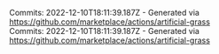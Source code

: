 Commits: 2022-12-10T18:11:39.187Z - Generated via https://github.com/marketplace/actions/artificial-grass
<br>
Commits: 2022-12-10T18:11:39.187Z - Generated via https://github.com/marketplace/actions/artificial-grass
<br>

